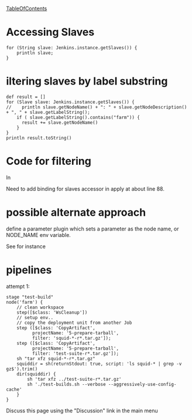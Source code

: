 [TableOfContents](https://wiki.squid-cache.org/FrancescoChemolli/JenkinsBits/TableOfContents#)

# Accessing Slaves

    for (String slave: Jenkins.instance.getSlaves()) {
        println slave;
    }

# iltering slaves by label substring

    def result = []
    for (Slave slave: Jenkins.instance.getSlaves()) {
    //    println slave.getNodeName() + ": " + slave.getNodeDescription() + ", " + slave.getLabelString();
        if ( slave.getLabelString().contains("farm")) {
          result += slave.getNodeName()
        }
    }
    println result.toString()

# Code for filtering

In
[](https://github.com/jenkinsci/matrix-project-plugin/blob/master/src/main/java/hudson/matrix/FilterScript.java)

Need to add binding for slaves accessor in apply at about line 88.

# possible alternate approach

define a parameter plugin which sets a parameter as the node name, or
NODE\_NAME env variable.

See for instance
[](https://wiki.jenkins-ci.org/display/JENKINS/Global+Variable+String+Parameter+Plugin)

# pipelines

attempt 1:

    stage "test-build"
    node('farm') {
        // clean workspace
        step([$class: 'WsCleanup'])
        // setup env..
        // copy the deployment unit from another Job
        step ([$class: 'CopyArtifact',
              projectName: '5-prepare-tarball',
              filter: 'squid-*-r*.tar.gz']);
        step ([$class: 'CopyArtifact',
              projectName: '5-prepare-tarball',
              filter: 'test-suite-r*.tar.gz']);
        sh "tar xfz squid-*-r*.tar.gz"
        squiddir = sh(returnStdout: true, script: 'ls squid-* | grep -v gz$').trim()
        dir(squiddir) {
            sh 'tar xfz ../test-suite-r*.tar.gz'
            sh './test-builds.sh --verbose --aggressively-use-config-cache'
        }
    }

Discuss this page using the "Discussion" link in the main menu
